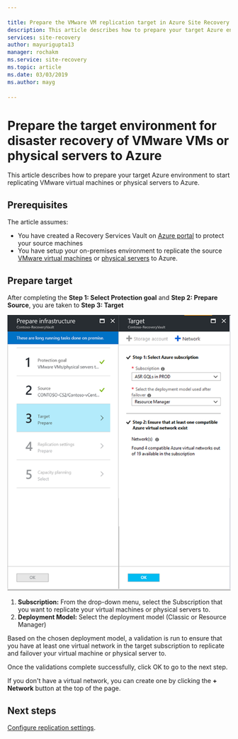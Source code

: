 ```yaml
---

title: Prepare the VMware VM replication target in Azure Site Recovery 
description: This article describes how to prepare your target Azure environment for VMware VM replication to Azure.
services: site-recovery
author: mayurigupta13
manager: rochakm
ms.service: site-recovery
ms.topic: article
ms.date: 03/03/2019
ms.author: mayg

---
```


# Prepare the target environment for disaster recovery of VMware VMs or physical servers to Azure

This article describes how to prepare your target Azure environment to start replicating VMware virtual machines or physical servers to Azure.

## Prerequisites

The article assumes:
- You have created a Recovery Services Vault on [Azure portal](https://portal.azure.com "Azure portal") to protect your source machines
- You have setup your on-premises environment to replicate the source [VMware virtual machines](vmware-azure-set-up-source.md) or [physical servers](physical-azure-set-up-source.md) to 
Azure.

## Prepare target

After completing the **Step 1: Select Protection goal** and **Step 2: Prepare Source**, you are taken to **Step 3: Target**

![Prepare target](./media/vmware-azure-set-up-target/prepare-target-vmware-to-azure.png)

1. **Subscription:** From the drop-down menu, select the Subscription that you want to replicate your virtual machines or physical servers to.
2. **Deployment Model:** Select the deployment model (Classic or Resource Manager)

Based on the chosen deployment model, a validation is run to ensure that you have at least one virtual network in the target subscription to replicate and failover your virtual machine or physical server to.

Once the validations complete successfully, click OK to go to the next step.

If you don't have a virtual network, you can create one by clicking the **+ Network** button at the top of the page.

## Next steps
[Configure replication settings](vmware-azure-set-up-replication.md).

